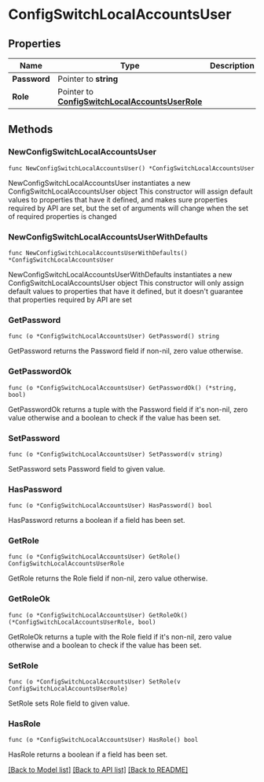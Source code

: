 # ConfigSwitchLocalAccountsUser

## Properties

Name | Type | Description | Notes
------------ | ------------- | ------------- | -------------
**Password** | Pointer to **string** |  | [optional] 
**Role** | Pointer to [**ConfigSwitchLocalAccountsUserRole**](ConfigSwitchLocalAccountsUserRole.md) |  | [optional] [default to CONFIGSWITCHLOCALACCOUNTSUSERROLE_NONE]

## Methods

### NewConfigSwitchLocalAccountsUser

`func NewConfigSwitchLocalAccountsUser() *ConfigSwitchLocalAccountsUser`

NewConfigSwitchLocalAccountsUser instantiates a new ConfigSwitchLocalAccountsUser object
This constructor will assign default values to properties that have it defined,
and makes sure properties required by API are set, but the set of arguments
will change when the set of required properties is changed

### NewConfigSwitchLocalAccountsUserWithDefaults

`func NewConfigSwitchLocalAccountsUserWithDefaults() *ConfigSwitchLocalAccountsUser`

NewConfigSwitchLocalAccountsUserWithDefaults instantiates a new ConfigSwitchLocalAccountsUser object
This constructor will only assign default values to properties that have it defined,
but it doesn't guarantee that properties required by API are set

### GetPassword

`func (o *ConfigSwitchLocalAccountsUser) GetPassword() string`

GetPassword returns the Password field if non-nil, zero value otherwise.

### GetPasswordOk

`func (o *ConfigSwitchLocalAccountsUser) GetPasswordOk() (*string, bool)`

GetPasswordOk returns a tuple with the Password field if it's non-nil, zero value otherwise
and a boolean to check if the value has been set.

### SetPassword

`func (o *ConfigSwitchLocalAccountsUser) SetPassword(v string)`

SetPassword sets Password field to given value.

### HasPassword

`func (o *ConfigSwitchLocalAccountsUser) HasPassword() bool`

HasPassword returns a boolean if a field has been set.

### GetRole

`func (o *ConfigSwitchLocalAccountsUser) GetRole() ConfigSwitchLocalAccountsUserRole`

GetRole returns the Role field if non-nil, zero value otherwise.

### GetRoleOk

`func (o *ConfigSwitchLocalAccountsUser) GetRoleOk() (*ConfigSwitchLocalAccountsUserRole, bool)`

GetRoleOk returns a tuple with the Role field if it's non-nil, zero value otherwise
and a boolean to check if the value has been set.

### SetRole

`func (o *ConfigSwitchLocalAccountsUser) SetRole(v ConfigSwitchLocalAccountsUserRole)`

SetRole sets Role field to given value.

### HasRole

`func (o *ConfigSwitchLocalAccountsUser) HasRole() bool`

HasRole returns a boolean if a field has been set.


[[Back to Model list]](../README.md#documentation-for-models) [[Back to API list]](../README.md#documentation-for-api-endpoints) [[Back to README]](../README.md)


